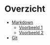 # Overzicht

* [Markdown](gitbook/markdown.md)
    * [Voorbeeld 1](gitbook/voorbeeld1.md)
    * [Voorbeeld 2](gitbook/voorbeeld2.md)
* [Git](gitbook/git.md)
